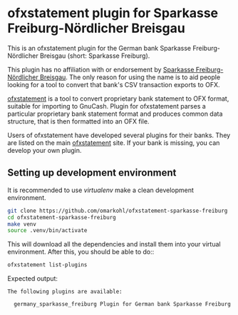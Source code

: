 # ofxstatement plugin for Sparkasse Freiburg-Nördlicher Breisgau

This is an ofxstatement plugin for the German bank Sparkasse
Freiburg-Nördlicher Breisgau (short: Sparkasse Freiburg).

This plugin has no affiliation with or endorsement by [Sparkasse
Freiburg-Nördlicher Breisgau](https://www.sparkasse-freiburg.de/). The only
reason for using the name is to aid people looking for a tool to convert that
bank's CSV transaction exports to OFX.

[ofxstatement](https://github.com/kedder/ofxstatement) is a tool to convert
proprietary bank statement to OFX format, suitable for importing to GnuCash.
Plugin for ofxstatement parses a particular proprietary bank statement format
and produces common data structure, that is then formatted into an OFX file.

Users of ofxstatement have developed several plugins for their banks. They are
listed on the main [ofxstatement](https://github.com/kedder/ofxstatement) site.
If your bank is missing, you can develop your own plugin.


## Setting up development environment

It is recommended to use *virtualenv* make a clean development environment.

```bash
git clone https://github.com/omarkohl/ofxstatement-sparkasse-freiburg
cd ofxstatement-sparkasse-freiburg
make venv
source .venv/bin/activate
```

This will download all the dependencies and install them into your virtual
environment. After this, you should be able to do::

```bash
ofxstatement list-plugins
```

Expected output:

```
The following plugins are available:

  germany_sparkasse_freiburg Plugin for German bank Sparkasse Freiburg
```
